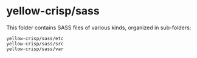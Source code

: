 # yellow-crisp/sass

This folder contains SASS files of various kinds, organized in sub-folders:

    yellow-crisp/sass/etc
    yellow-crisp/sass/src
    yellow-crisp/sass/var
